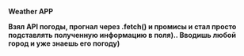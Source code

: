 **Weather APP**

__Взял API погоды, прогнал через .fetch() и промисы и стал просто подставлять полученную информацию в поля).. Вводишь любой город и уже знаешь его погоду)__